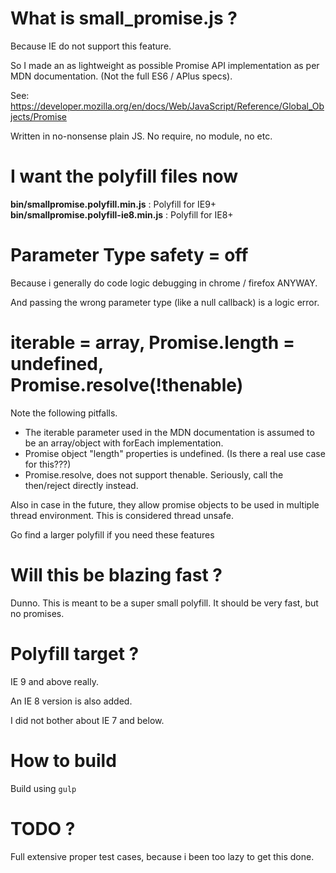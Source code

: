 # What is small_promise.js ?

Because IE do not support this feature.

So I made an as lightweight as possible Promise API implementation as per MDN documentation. (Not the full ES6 / APlus specs).

See: https://developer.mozilla.org/en/docs/Web/JavaScript/Reference/Global_Objects/Promise

Written in no-nonsense plain JS. No require, no module, no etc.

# I want the polyfill files now

**bin/smallpromise.polyfill.min.js** : Polyfill for IE9+
**bin/smallpromise.polyfill-ie8.min.js** : Polyfill for IE8+

# Parameter Type safety = off

Because i generally do code logic debugging in chrome / firefox ANYWAY. 

And passing the wrong parameter type (like a null callback) is a logic error.

# iterable = array, Promise.length = undefined, Promise.resolve(!thenable)

Note the following pitfalls.

- The iterable parameter used in the MDN documentation is assumed to be an array/object with forEach implementation. 
- Promise object "length" properties is undefined. (Is there a real use case for this???)
- Promise.resolve, does not support thenable. Seriously, call the then/reject directly instead.

Also in case in the future, they allow promise objects to be used in multiple thread environment.
This is considered thread unsafe.

Go find a larger polyfill if you need these features

# Will this be blazing fast ?

Dunno. This is meant to be a super small polyfill. It should be very fast, but no promises.

# Polyfill target ?

IE 9 and above really.

An IE 8 version is also added.

I did not bother about IE 7 and below.

# How to build

Build using `gulp`

# TODO ?

Full extensive proper test cases, because i been too lazy to get this done. 
